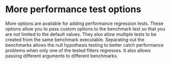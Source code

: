 # More performance test options

More options are available for adding performance regression tests. These
options allow you to pass custom options to the benchmark test so that you
are not limited to the default values. They also allow multiple tests to be
created from the same benchmark executable. Separating out the benchmarks
allows the null hypothesis testing to better catch performance problems
when only one of the tested filters regresses. It also allows passing
different arguments to different benchmarks.
